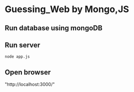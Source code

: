 # Guessing_Web by Mongo,JS

## Run database using mongoDB

## Run server
```
node app.js
```

## Open browser
"http://localhost:3000/"
